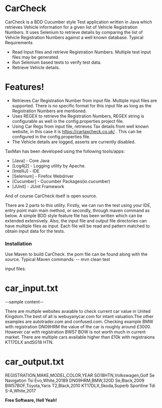 # CarCheck

CarCheck is a BDD Cucumber style Test application written in Java which retrieves Vehicle information for a given list of Vehicle Registration Numbers.  It uses Selenium to retrieve details by comparing the list of Vehicle Registration Numbers against a well known database.
Typical Requirements
- Read Input files and retrieve Registration Numbers. Multiple test input files may be generated.
- Run Selenium based tests to verify test data.
- Retrieve Vehicle details.

# Features!

- Retrieves Car Registration Number from input file.  Multiple input files are supported.  There is no specific format for this input file as long as the Registration Numbers are mentioned.
- Uses REGEX to retrieve the Registration Numbers, REGEX string is configurable as well in the config.properties project file.
- Using Car Regs from input file, retrieves Tax details from well known website, in this case it is https://cartaxcheck.co.uk/ .  This can be configured in the config.properties file.
- The Vehicle details are logged, asserts are currently disabled.

TaxMan has been developed using the following tools/apps:

* [Java]     - Core Java
* [Log4j2]   - Logging utility by Apache.
* [IntelliJ] - IDE
* [Selenium] - Firefox Webdriver
* [Cucumber] - Cucumber Packages(io.cucumber)
* [JUnit]    - JUnit Framework


And of course CarCheck itself is open source.

There are 2 parts to this utility.  Firstly, we can run the test using your IDE, entry point main main method, or secondly, through maven command as below.  A simple BDD style feature file has been written which can be extended extensively.
Also, the input file and output file directories can have multiple files as input.  Each file will be read and pattern matched to obtain input data for the tests.

### Installation

Use Maven to build CarCheck.  the pom file can be found along with the source.
Typical Maven commands:
-- mvn clean test


input files:

# car_input.txt
--sample content--

There are multiple websites avaiable to check current car value in United Kingdom.The best of all is webuyanycar.com for intant valuation.The other examples are autotrader.com and confused.com. Checking example BMW with registration DN09HRM the value of the car is roughly around £3000. However car with registration BW57 BOW is not worth much in current market. There are multiple cars available higher than £10k with registraions KT17DLX andSG18 HTN.

# car_output.txt
REGISTRATION,MAKE,MODEL,COLOR,YEAR
SG18HTN,Volkswagen,Golf Se Navigation Tsi Evo,White,20189
DN09HRM,BMW,320D Se,Black,2009
BW57BOF,Toyota,Yaris T2,Black,2010
KT17DLX,Skoda,Superb Sportline Tdi S-A,White,2017


**Free Software, Hell Yeah!**
